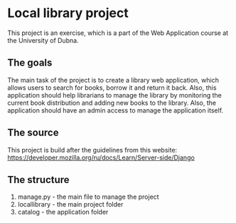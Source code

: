 # Local library project

This project is an exercise, which is a part of the Web Application
course at the University of Dubna. 

## The goals
The main task of the project is to create a library web application, which allows users to search for
books, borrow it and return it back. Also, this application should
help librarians to manage the library by monitoring the current book 
distribution and adding new books to the library. Also, the application 
should have an admin access to manage the application itself.

## The source
This project is build after the guidelines from this 
website: https://developer.mozilla.org/ru/docs/Learn/Server-side/Django

## The structure
1. manage.py - the main file to manage the project
2. locallibrary - the main project folder
3. catalog - the application folder